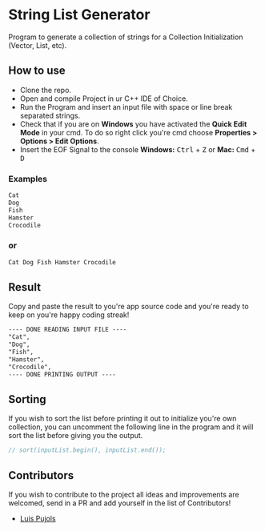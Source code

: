 # String List Generator
Program to generate a collection of strings for a Collection Initialization (Vector, List, etc).

## How to use
- Clone the repo.
- Open and compile Project in ur C++ IDE of Choice.
- Run the Program and insert an input file with space or line break separated strings.
- Check that if you are on **Windows** you have activated the **Quick Edit Mode** in your cmd. To do so right click you're cmd choose **Properties > Options > Edit Options**.
- Insert the EOF Signal to the console **Windows:** <kbd>Ctrl</kbd> + <kbd>Z</kbd> or **Mac:** <kbd>Cmd</kbd> + <kbd>D</kbd>

### Examples

```txt
Cat
Dog
Fish
Hamster
Crocodile
```

### or

```txt
Cat Dog Fish Hamster Crocodile
```

## Result
Copy and paste the result to you're app source code and you're ready to keep on you're happy coding streak!
```txt
---- DONE READING INPUT FILE ----
"Cat",
"Dog",
"Fish",
"Hamster",
"Crocodile",
---- DONE PRINTING OUTPUT ----
```

## Sorting
If you wish to sort the list before printing it out to initialize you're own collection, you can uncomment the following line in the program and it will sort the list before giving you the output.
```cs
// sort(inputList.begin(), inputList.end());
```

## Contributors
If you wish to contribute to the project all ideas and improvements are welcomed, send in a PR and add yourself in the list of Contributors!
* [Luis Pujols](https://github.com/pujolsluis)